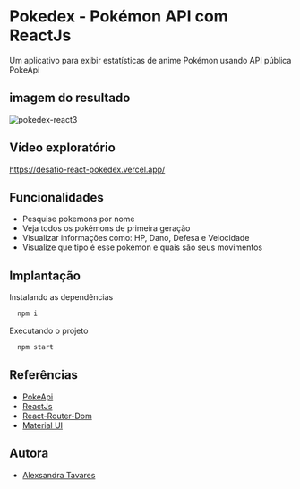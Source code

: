 
# Pokedex - Pokémon API com ReactJs


Um aplicativo para exibir estatísticas de anime Pokémon usando API pública PokeApi

## imagem do resultado

![pokedex-react3](https://github.com/alexsabrasil/React-Pokedex/assets/113733583/8a377946-2420-47fa-89e9-5784a6dab42b)

## Vídeo exploratório

https://desafio-react-pokedex.vercel.app/


## Funcionalidades

- Pesquise pokemons por nome
- Veja todos os pokémons de primeira geração
- Visualizar informações como: HP, Dano, Defesa e Velocidade
- Visualize que tipo é esse pokémon e quais são seus movimentos


## Implantação

Instalando as dependências
```bash
  npm i
```
Executando o projeto
```bash
  npm start
```


## Referências

 - [PokeApi](https://pokeapi.co/)
 - [ReactJs](https://pt-br.reactjs.org/)
 - [React-Router-Dom](https://reactrouter.com/)
 - [Material UI](https://mui.com/pt/)


## Autora

- [Alexsandra Tavares](https://github.com/alexsabrasil/)
